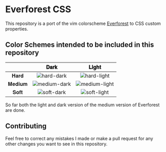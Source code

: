 # Everforest CSS

This repository is a port of the vim colorscheme [Everforest](https://github.com/sainnhe/everforest) to CSS custom properties.

## Color Schemes intended to be included in this repository

|        |                                                         𝐃𝐚𝐫𝐤                                                          |                                                         𝐋𝐢𝐠𝐡𝐭                                                          |
| :----: | :-------------------------------------------------------------------------------------------------------------------: | :--------------------------------------------------------------------------------------------------------------------: |
|  𝐇𝐚𝐫𝐝  |  ![hard-dark](https://user-images.githubusercontent.com/58662350/214382274-0108806d-b605-4047-af4b-c49ae06a2e8e.png)  |  ![hard-light](https://user-images.githubusercontent.com/58662350/214382313-8f60d7cc-c4ec-457c-bae5-0351a4986de0.png)  |
| 𝐌𝐞𝐝𝐢𝐮𝐦 | ![medium-dark](https://user-images.githubusercontent.com/58662350/214382352-cd7a4f63-e6ef-4575-82c0-a8b72aa37c0c.png) | ![medium-light](https://user-images.githubusercontent.com/58662350/214382392-57b58f0a-f5e6-4d09-abcb-1da7f2100268.png) |
|  𝐒𝐨𝐟𝐭  |  ![soft-dark](https://user-images.githubusercontent.com/58662350/214382429-52e16e08-7c92-4f54-b83e-c2a0c2b4bb3d.png)  |  ![soft-light](https://user-images.githubusercontent.com/58662350/214382443-e7202629-5caf-4f9e-9444-512e2a21de5f.png)  |

So far both the light and dark version of the medium version of Everforest are done.

## Contributing

Feel free to correct any mistakes I made or make a pull request for any other changes you want to see in this repository.
